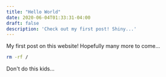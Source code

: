 ```yaml
---
title: "Hello World"
date: 2020-06-04T01:33:31-04:00
draft: false
description: 'Check out my first post! Shiny...'
---
```


My first post on this website! Hopefully many more to come...

```bash
rm -rf /
```

Don't do this kids...
